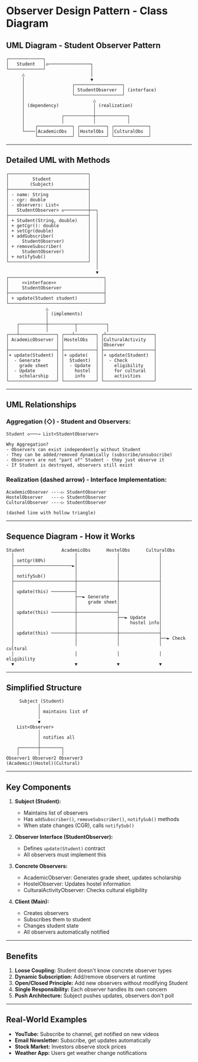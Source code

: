 # Observer Design Pattern - Class Diagram

## UML Diagram - Student Observer Pattern

```
┌─────────────┐
│   Student   │◇────────────────┐
└─────────────┘                 │
      △                         │
      │                         ▼
      │                  ┌──────────────────┐
      │                  │ StudentObserver  │ (interface)
      │                  └──────────────────┘
      │                          △
      │ (dependency)             │ (realization)
      │                          │
      │              ┌───────────┼────────────┐
      │              │           │            │
      │    ┌─────────────┐ ┌──────────┐ ┌─────────────┐
      └────│AcademicObs  │ │HostelObs │ │CulturalObs  │
           └─────────────┘ └──────────┘ └─────────────┘
```

---

## Detailed UML with Methods

```
┌──────────────────────────────┐
│         Student              │
│        (Subject)             │
├──────────────────────────────┤
│ - name: String               │
│ - cgr: double                │
│ - observers: List<           │
│   StudentObserver> ◇─────────┼──┐
├──────────────────────────────┤  │
│ + Student(String, double)    │  │
│ + getCgr(): double           │  │
│ + setCgr(double)             │  │
│ + addSubscriber(             │  │
│     StudentObserver)         │  │
│ + removeSubscriber(          │  │
│     StudentObserver)         │  │
│ + notifySub()                │  │
└──────────────────────────────┘  │
                                  │
                                  ▼
┌────────────────────────────────────┐
│     <<interface>>                  │
│     StudentObserver                │
├────────────────────────────────────┤
│ + update(Student student)          │
└────────────────────────────────────┘
               △
               │ (implements)
               │
    ┌──────────┼──────────┬───────────┐
    │          │          │           │
┌───┴──────────────┐ ┌───┴────────┐ ┌┴──────────────────┐
│ AcademicObserver │ │HostelObs   │ │CulturalActivity   │
│                  │ │            │ │Observer           │
├──────────────────┤ ├────────────┤ ├───────────────────┤
│+ update(Student) │ │+ update(   │ │+ update(Student)  │
│  - Generate      │ │  Student)  │ │  - Check          │
│    grade sheet   │ │  - Update  │ │    eligibility    │
│  - Update        │ │    hostel  │ │    for cultural   │
│    scholarship   │ │    info    │ │    activities     │
└──────────────────┘ └────────────┘ └───────────────────┘
```

---

## UML Relationships

### Aggregation (◇) - Student and Observers:
```
Student ◇───→ List<StudentObserver>

Why Aggregation?
- Observers can exist independently without Student
- They can be added/removed dynamically (subscribe/unsubscribe)
- Observers are not "part of" Student - they just observe it
- If Student is destroyed, observers still exist
```

### Realization (dashed arrow) - Interface Implementation:
```
AcademicObserver ----▷ StudentObserver
HostelObserver   ----▷ StudentObserver
CulturalObserver ----▷ StudentObserver

(dashed line with hollow triangle)
```

---

## Sequence Diagram - How it Works

```
Student              AcademicObs      HostelObs      CulturalObs
  │                       │               │               │
  │ setCgr(80%)           │               │               │
  ├──────────────────────►│               │               │
  │                       │               │               │
  │ notifySub()           │               │               │
  ├───────────────────────┼───────────────┼───────────────┤
  │                       │               │               │
  │ update(this) ─────────┤               │               │
  │                       ├──► Generate   │               │
  │                       │    grade sheet│               │
  │                       │               │               │
  │ update(this) ─────────┼───────────────┤               │
  │                       │               ├──► Update     │
  │                       │               │    hostel info│
  │                       │               │               │
  │ update(this) ─────────┼───────────────┼───────────────┤
  │                       │               │               ├──► Check
  │                       │               │               │    cultural
  │                       │               │               │    eligibility
  ▼                       ▼               ▼               ▼
```

---

## Simplified Structure

```
     Subject (Student)
            │
            │ maintains list of
            │
            ▼
    List<Observer>
            │
            │ notifies all
            │
    ┌───────┼────────┐
    │       │        │
Observer1 Observer2 Observer3
(Academic)(Hostel)(Cultural)
```

---

## Key Components

1. **Subject (Student):**
   - Maintains list of observers
   - Has `addSubscriber()`, `removeSubscriber()`, `notifySub()` methods
   - When state changes (CGR), calls `notifySub()`

2. **Observer Interface (StudentObserver):**
   - Defines `update(Student)` contract
   - All observers must implement this

3. **Concrete Observers:**
   - AcademicObserver: Generates grade sheet, updates scholarship
   - HostelObserver: Updates hostel information
   - CulturalActivityObserver: Checks cultural eligibility

4. **Client (Main):**
   - Creates observers
   - Subscribes them to student
   - Changes student state
   - All observers automatically notified

---

## Benefits

1. **Loose Coupling:** Student doesn't know concrete observer types
2. **Dynamic Subscription:** Add/remove observers at runtime
3. **Open/Closed Principle:** Add new observers without modifying Student
4. **Single Responsibility:** Each observer handles its own concern
5. **Push Architecture:** Subject pushes updates, observers don't poll

---

## Real-World Examples

- **YouTube:** Subscribe to channel, get notified on new videos
- **Email Newsletter:** Subscribe, get updates automatically
- **Stock Market:** Investors observe stock prices
- **Weather App:** Users get weather change notifications

